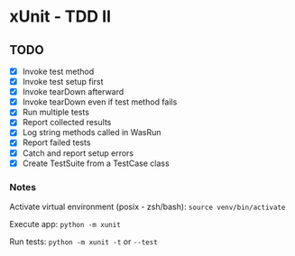 # xUnit - TDD II

## TODO

- [X] Invoke test method
- [X] Invoke test setup first
- [X] Invoke tearDown afterward
- [X] Invoke tearDown even if test method fails
- [X] Run multiple tests
- [X] Report collected results
- [X] Log string methods called in WasRun
- [X] Report failed tests
- [X] Catch and report setup errors
- [X] Create TestSuite from a TestCase class

### Notes

Activate virtual environment (posix - zsh/bash): `source venv/bin/activate`

Execute app: `python -m xunit`

Run tests: `python -m xunit -t` or `--test`
